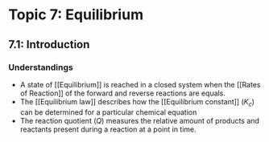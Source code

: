# Topic 7: Equilibrium

## 7.1: Introduction
### Understandings
- A state of [[Equilibrium]] is reached in a closed system when the [[Rates of Reaction]] of the forward and reverse reactions are equals.
- The [[Equilibrium law]] describes how the [[Equilibrium constant]] ($K_c$) can be determined for a particular chemical equation
- The reaction quotient ($Q$) measures the relative amount of products and reactants present during a reaction at a point in time.
